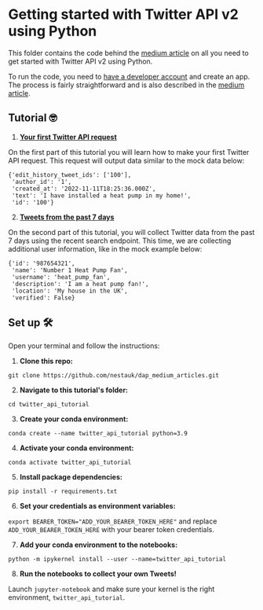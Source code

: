 # Getting started with Twitter API v2 using Python

This folder contains the code behind the [medium article](https://medium.com/data-analytics-at-nesta) on all you need to get started with Twitter API v2 using Python.

To run the code, you need to [have a developer account](https://developer.twitter.com/en/portal/petition/essential/basic-info) and create an app. The process is fairly straightforward and is also described in the [medium article](https://medium.com/data-analytics-at-nesta).

## Tutorial 🤓

1. **[Your first Twitter API request](https://github.com/nestauk/dap_medium_articles/blob/dev/twitter_api_tutorial/Your%20first%20Twitter%20API%20request.ipynb)**

On the first part of this tutorial you will learn how to make your first Twitter API request. This request will output data similar to the mock data below:

```
{'edit_history_tweet_ids': ['100'],
 'author_id': '1',
 'created_at': '2022-11-11T18:25:36.000Z',
 'text': 'I have installed a heat pump in my home!',
 'id': '100'}
```

2. **[Tweets from the past 7 days](https://github.com/nestauk/dap_medium_articles/blob/dev/twitter_api_tutorial/Tweets%20from%20the%20past%207%20days.ipynb)**

On the second part of this tutorial, you will collect Twitter data from the past 7 days using the recent search endpoint. This time, we are collecting additional user information, like in the mock example below:

```
{'id': '987654321',
 'name': 'Number 1 Heat Pump Fan',
 'username': 'heat_pump_fan',
 'description': 'I am a heat pump fan!',
 'location': 'My house in the UK',
 'verified': False}
```

## Set up 🛠️
Open your terminal and follow the instructions:
1. **Clone this repo:** 

`git clone https://github.com/nestauk/dap_medium_articles.git`

2. **Navigate to this tutorial's folder:** 

`cd twitter_api_tutorial`

3. **Create your conda environment:** 

`conda create --name twitter_api_tutorial python=3.9`

4. **Activate your conda environment:** 

`conda activate twitter_api_tutorial`

5. **Install package dependencies:** 

`pip install -r requirements.txt`

6. **Set your credentials as environment variables:** 

`export BEARER_TOKEN="ADD_YOUR_BEARER_TOKEN_HERE"` and replace `ADD_YOUR_BEARER_TOKEN_HERE` with your bearer token credentials.

7. **Add your conda environment to the notebooks:** 

`python -m ipykernel install --user --name=twitter_api_tutorial`

8. **Run the notebooks to collect your own Tweets!** 

Launch `jupyter-notebook` and make sure your kernel is the right environment, `twitter_api_tutorial`.